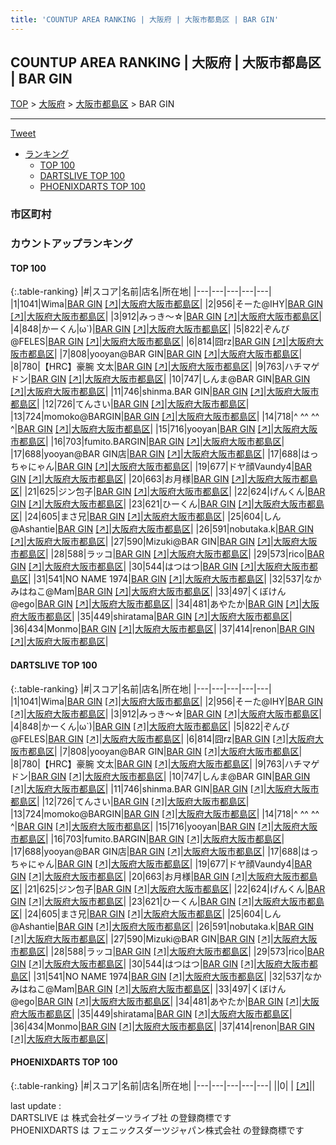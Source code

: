 ```yaml
---
title: 'COUNTUP AREA RANKING | 大阪府 | 大阪市都島区 | BAR GIN'
---
```

## COUNTUP AREA RANKING | 大阪府 | 大阪市都島区 | BAR GIN

[TOP](/darts/rank/) > [大阪府](/darts/rank/大阪府/) > [大阪市都島区](/darts/rank/大阪府/大阪市都島区/) > BAR GIN

___

<a href="https://twitter.com/share?ref_src=twsrc%5Etfw" data-text="COUNTUP AREA RANKING | 大阪府大阪市都島区BAR GIN" class="twitter-share-button" data-hashtags="DARTSLIVE,PHOENIXDARTS,darts,ダーツ" data-show-count="false">Tweet</a>

* [ランキング](#カウントアップランキング)
    * [TOP 100](#top-100)
    * [DARTSLIVE TOP 100](#dartslive-top-100)
    * [PHOENIXDARTS TOP 100](#phoenixdarts-top-100)

### 市区町村

<ul>

</ul>

### カウントアップランキング

#### TOP 100



{:.table-ranking}
|#|スコア|名前|店名|所在地|
|---|---|---|---|---|
|1|1041|<span class="rank-name-dl">Wima</span>|<a href="/darts/rank/shops/b160254f82ac700e0d9b047a20a7ba1e.html">BAR GIN</a> <a href="https://search.dartslive.com/jp/shop/b160254f82ac700e0d9b047a20a7ba1e">[↗]</a>|<a href="/darts/rank/大阪府/大阪市都島区">大阪府大阪市都島区</a>|
|2|956|<span class="rank-name-dl">そーた@IHY</span>|<a href="/darts/rank/shops/b160254f82ac700e0d9b047a20a7ba1e.html">BAR GIN</a> <a href="https://search.dartslive.com/jp/shop/b160254f82ac700e0d9b047a20a7ba1e">[↗]</a>|<a href="/darts/rank/大阪府/大阪市都島区">大阪府大阪市都島区</a>|
|3|912|<span class="rank-name-dl">みっき〜☆</span>|<a href="/darts/rank/shops/b160254f82ac700e0d9b047a20a7ba1e.html">BAR GIN</a> <a href="https://search.dartslive.com/jp/shop/b160254f82ac700e0d9b047a20a7ba1e">[↗]</a>|<a href="/darts/rank/大阪府/大阪市都島区">大阪府大阪市都島区</a>|
|4|848|<span class="rank-name-dl">かーくん&#124;ω`)</span>|<a href="/darts/rank/shops/b160254f82ac700e0d9b047a20a7ba1e.html">BAR GIN</a> <a href="https://search.dartslive.com/jp/shop/b160254f82ac700e0d9b047a20a7ba1e">[↗]</a>|<a href="/darts/rank/大阪府/大阪市都島区">大阪府大阪市都島区</a>|
|5|822|<span class="rank-name-dl">ぞんび@FELES</span>|<a href="/darts/rank/shops/b160254f82ac700e0d9b047a20a7ba1e.html">BAR GIN</a> <a href="https://search.dartslive.com/jp/shop/b160254f82ac700e0d9b047a20a7ba1e">[↗]</a>|<a href="/darts/rank/大阪府/大阪市都島区">大阪府大阪市都島区</a>|
|6|814|<span class="rank-name-dl">囧rz</span>|<a href="/darts/rank/shops/b160254f82ac700e0d9b047a20a7ba1e.html">BAR GIN</a> <a href="https://search.dartslive.com/jp/shop/b160254f82ac700e0d9b047a20a7ba1e">[↗]</a>|<a href="/darts/rank/大阪府/大阪市都島区">大阪府大阪市都島区</a>|
|7|808|<span class="rank-name-dl">yooyan@BAR GIN</span>|<a href="/darts/rank/shops/b160254f82ac700e0d9b047a20a7ba1e.html">BAR GIN</a> <a href="https://search.dartslive.com/jp/shop/b160254f82ac700e0d9b047a20a7ba1e">[↗]</a>|<a href="/darts/rank/大阪府/大阪市都島区">大阪府大阪市都島区</a>|
|8|780|<span class="rank-name-dl">【HRC】豪腕 文太</span>|<a href="/darts/rank/shops/b160254f82ac700e0d9b047a20a7ba1e.html">BAR GIN</a> <a href="https://search.dartslive.com/jp/shop/b160254f82ac700e0d9b047a20a7ba1e">[↗]</a>|<a href="/darts/rank/大阪府/大阪市都島区">大阪府大阪市都島区</a>|
|9|763|<span class="rank-name-dl">ハチマゲドン</span>|<a href="/darts/rank/shops/b160254f82ac700e0d9b047a20a7ba1e.html">BAR GIN</a> <a href="https://search.dartslive.com/jp/shop/b160254f82ac700e0d9b047a20a7ba1e">[↗]</a>|<a href="/darts/rank/大阪府/大阪市都島区">大阪府大阪市都島区</a>|
|10|747|<span class="rank-name-dl">しんま@BAR GIN</span>|<a href="/darts/rank/shops/b160254f82ac700e0d9b047a20a7ba1e.html">BAR GIN</a> <a href="https://search.dartslive.com/jp/shop/b160254f82ac700e0d9b047a20a7ba1e">[↗]</a>|<a href="/darts/rank/大阪府/大阪市都島区">大阪府大阪市都島区</a>|
|11|746|<span class="rank-name-dl">shinma.BAR GIN</span>|<a href="/darts/rank/shops/b160254f82ac700e0d9b047a20a7ba1e.html">BAR GIN</a> <a href="https://search.dartslive.com/jp/shop/b160254f82ac700e0d9b047a20a7ba1e">[↗]</a>|<a href="/darts/rank/大阪府/大阪市都島区">大阪府大阪市都島区</a>|
|12|726|<span class="rank-name-dl">てんさい</span>|<a href="/darts/rank/shops/b160254f82ac700e0d9b047a20a7ba1e.html">BAR GIN</a> <a href="https://search.dartslive.com/jp/shop/b160254f82ac700e0d9b047a20a7ba1e">[↗]</a>|<a href="/darts/rank/大阪府/大阪市都島区">大阪府大阪市都島区</a>|
|13|724|<span class="rank-name-dl">momoko@BARGIN</span>|<a href="/darts/rank/shops/b160254f82ac700e0d9b047a20a7ba1e.html">BAR GIN</a> <a href="https://search.dartslive.com/jp/shop/b160254f82ac700e0d9b047a20a7ba1e">[↗]</a>|<a href="/darts/rank/大阪府/大阪市都島区">大阪府大阪市都島区</a>|
|14|718|<span class="rank-name-dl">^ ^^ ^^ ^</span>|<a href="/darts/rank/shops/b160254f82ac700e0d9b047a20a7ba1e.html">BAR GIN</a> <a href="https://search.dartslive.com/jp/shop/b160254f82ac700e0d9b047a20a7ba1e">[↗]</a>|<a href="/darts/rank/大阪府/大阪市都島区">大阪府大阪市都島区</a>|
|15|716|<span class="rank-name-dl">yooyan</span>|<a href="/darts/rank/shops/b160254f82ac700e0d9b047a20a7ba1e.html">BAR GIN</a> <a href="https://search.dartslive.com/jp/shop/b160254f82ac700e0d9b047a20a7ba1e">[↗]</a>|<a href="/darts/rank/大阪府/大阪市都島区">大阪府大阪市都島区</a>|
|16|703|<span class="rank-name-dl">fumito.BARGIN</span>|<a href="/darts/rank/shops/b160254f82ac700e0d9b047a20a7ba1e.html">BAR GIN</a> <a href="https://search.dartslive.com/jp/shop/b160254f82ac700e0d9b047a20a7ba1e">[↗]</a>|<a href="/darts/rank/大阪府/大阪市都島区">大阪府大阪市都島区</a>|
|17|688|<span class="rank-name-dl">yooyan@BAR GIN店</span>|<a href="/darts/rank/shops/b160254f82ac700e0d9b047a20a7ba1e.html">BAR GIN</a> <a href="https://search.dartslive.com/jp/shop/b160254f82ac700e0d9b047a20a7ba1e">[↗]</a>|<a href="/darts/rank/大阪府/大阪市都島区">大阪府大阪市都島区</a>|
|17|688|<span class="rank-name-dl">はっちゃにゃん</span>|<a href="/darts/rank/shops/b160254f82ac700e0d9b047a20a7ba1e.html">BAR GIN</a> <a href="https://search.dartslive.com/jp/shop/b160254f82ac700e0d9b047a20a7ba1e">[↗]</a>|<a href="/darts/rank/大阪府/大阪市都島区">大阪府大阪市都島区</a>|
|19|677|<span class="rank-name-dl">ドヤ顔Vaundy4</span>|<a href="/darts/rank/shops/b160254f82ac700e0d9b047a20a7ba1e.html">BAR GIN</a> <a href="https://search.dartslive.com/jp/shop/b160254f82ac700e0d9b047a20a7ba1e">[↗]</a>|<a href="/darts/rank/大阪府/大阪市都島区">大阪府大阪市都島区</a>|
|20|663|<span class="rank-name-dl">お月様</span>|<a href="/darts/rank/shops/b160254f82ac700e0d9b047a20a7ba1e.html">BAR GIN</a> <a href="https://search.dartslive.com/jp/shop/b160254f82ac700e0d9b047a20a7ba1e">[↗]</a>|<a href="/darts/rank/大阪府/大阪市都島区">大阪府大阪市都島区</a>|
|21|625|<span class="rank-name-dl">ジン包子</span>|<a href="/darts/rank/shops/b160254f82ac700e0d9b047a20a7ba1e.html">BAR GIN</a> <a href="https://search.dartslive.com/jp/shop/b160254f82ac700e0d9b047a20a7ba1e">[↗]</a>|<a href="/darts/rank/大阪府/大阪市都島区">大阪府大阪市都島区</a>|
|22|624|<span class="rank-name-dl">げんくん</span>|<a href="/darts/rank/shops/b160254f82ac700e0d9b047a20a7ba1e.html">BAR GIN</a> <a href="https://search.dartslive.com/jp/shop/b160254f82ac700e0d9b047a20a7ba1e">[↗]</a>|<a href="/darts/rank/大阪府/大阪市都島区">大阪府大阪市都島区</a>|
|23|621|<span class="rank-name-dl">ひーくん</span>|<a href="/darts/rank/shops/b160254f82ac700e0d9b047a20a7ba1e.html">BAR GIN</a> <a href="https://search.dartslive.com/jp/shop/b160254f82ac700e0d9b047a20a7ba1e">[↗]</a>|<a href="/darts/rank/大阪府/大阪市都島区">大阪府大阪市都島区</a>|
|24|605|<span class="rank-name-dl">まさ兄</span>|<a href="/darts/rank/shops/b160254f82ac700e0d9b047a20a7ba1e.html">BAR GIN</a> <a href="https://search.dartslive.com/jp/shop/b160254f82ac700e0d9b047a20a7ba1e">[↗]</a>|<a href="/darts/rank/大阪府/大阪市都島区">大阪府大阪市都島区</a>|
|25|604|<span class="rank-name-dl">しん@Ashantie</span>|<a href="/darts/rank/shops/b160254f82ac700e0d9b047a20a7ba1e.html">BAR GIN</a> <a href="https://search.dartslive.com/jp/shop/b160254f82ac700e0d9b047a20a7ba1e">[↗]</a>|<a href="/darts/rank/大阪府/大阪市都島区">大阪府大阪市都島区</a>|
|26|591|<span class="rank-name-dl">nobutaka.k</span>|<a href="/darts/rank/shops/b160254f82ac700e0d9b047a20a7ba1e.html">BAR GIN</a> <a href="https://search.dartslive.com/jp/shop/b160254f82ac700e0d9b047a20a7ba1e">[↗]</a>|<a href="/darts/rank/大阪府/大阪市都島区">大阪府大阪市都島区</a>|
|27|590|<span class="rank-name-dl">Mizuki@BAR GIN</span>|<a href="/darts/rank/shops/b160254f82ac700e0d9b047a20a7ba1e.html">BAR GIN</a> <a href="https://search.dartslive.com/jp/shop/b160254f82ac700e0d9b047a20a7ba1e">[↗]</a>|<a href="/darts/rank/大阪府/大阪市都島区">大阪府大阪市都島区</a>|
|28|588|<span class="rank-name-dl">ラッコ</span>|<a href="/darts/rank/shops/b160254f82ac700e0d9b047a20a7ba1e.html">BAR GIN</a> <a href="https://search.dartslive.com/jp/shop/b160254f82ac700e0d9b047a20a7ba1e">[↗]</a>|<a href="/darts/rank/大阪府/大阪市都島区">大阪府大阪市都島区</a>|
|29|573|<span class="rank-name-dl">rico</span>|<a href="/darts/rank/shops/b160254f82ac700e0d9b047a20a7ba1e.html">BAR GIN</a> <a href="https://search.dartslive.com/jp/shop/b160254f82ac700e0d9b047a20a7ba1e">[↗]</a>|<a href="/darts/rank/大阪府/大阪市都島区">大阪府大阪市都島区</a>|
|30|544|<span class="rank-name-dl">はつはつ</span>|<a href="/darts/rank/shops/b160254f82ac700e0d9b047a20a7ba1e.html">BAR GIN</a> <a href="https://search.dartslive.com/jp/shop/b160254f82ac700e0d9b047a20a7ba1e">[↗]</a>|<a href="/darts/rank/大阪府/大阪市都島区">大阪府大阪市都島区</a>|
|31|541|<span class="rank-name-dl">NO NAME 1974</span>|<a href="/darts/rank/shops/b160254f82ac700e0d9b047a20a7ba1e.html">BAR GIN</a> <a href="https://search.dartslive.com/jp/shop/b160254f82ac700e0d9b047a20a7ba1e">[↗]</a>|<a href="/darts/rank/大阪府/大阪市都島区">大阪府大阪市都島区</a>|
|32|537|<span class="rank-name-dl">なかみはねこ@Mam</span>|<a href="/darts/rank/shops/b160254f82ac700e0d9b047a20a7ba1e.html">BAR GIN</a> <a href="https://search.dartslive.com/jp/shop/b160254f82ac700e0d9b047a20a7ba1e">[↗]</a>|<a href="/darts/rank/大阪府/大阪市都島区">大阪府大阪市都島区</a>|
|33|497|<span class="rank-name-dl">くぼけん@ego</span>|<a href="/darts/rank/shops/b160254f82ac700e0d9b047a20a7ba1e.html">BAR GIN</a> <a href="https://search.dartslive.com/jp/shop/b160254f82ac700e0d9b047a20a7ba1e">[↗]</a>|<a href="/darts/rank/大阪府/大阪市都島区">大阪府大阪市都島区</a>|
|34|481|<span class="rank-name-dl">あやたか</span>|<a href="/darts/rank/shops/b160254f82ac700e0d9b047a20a7ba1e.html">BAR GIN</a> <a href="https://search.dartslive.com/jp/shop/b160254f82ac700e0d9b047a20a7ba1e">[↗]</a>|<a href="/darts/rank/大阪府/大阪市都島区">大阪府大阪市都島区</a>|
|35|449|<span class="rank-name-dl">shiratama</span>|<a href="/darts/rank/shops/b160254f82ac700e0d9b047a20a7ba1e.html">BAR GIN</a> <a href="https://search.dartslive.com/jp/shop/b160254f82ac700e0d9b047a20a7ba1e">[↗]</a>|<a href="/darts/rank/大阪府/大阪市都島区">大阪府大阪市都島区</a>|
|36|434|<span class="rank-name-dl">Monmo</span>|<a href="/darts/rank/shops/b160254f82ac700e0d9b047a20a7ba1e.html">BAR GIN</a> <a href="https://search.dartslive.com/jp/shop/b160254f82ac700e0d9b047a20a7ba1e">[↗]</a>|<a href="/darts/rank/大阪府/大阪市都島区">大阪府大阪市都島区</a>|
|37|414|<span class="rank-name-dl">renon</span>|<a href="/darts/rank/shops/b160254f82ac700e0d9b047a20a7ba1e.html">BAR GIN</a> <a href="https://search.dartslive.com/jp/shop/b160254f82ac700e0d9b047a20a7ba1e">[↗]</a>|<a href="/darts/rank/大阪府/大阪市都島区">大阪府大阪市都島区</a>|


#### DARTSLIVE TOP 100



{:.table-ranking}
|#|スコア|名前|店名|所在地|
|---|---|---|---|---|
|1|1041|<span class="rank-name-dl">Wima</span>|<a href="/darts/rank/shops/b160254f82ac700e0d9b047a20a7ba1e.html">BAR GIN</a> <a href="https://search.dartslive.com/jp/shop/b160254f82ac700e0d9b047a20a7ba1e">[↗]</a>|<a href="/darts/rank/大阪府/大阪市都島区">大阪府大阪市都島区</a>|
|2|956|<span class="rank-name-dl">そーた@IHY</span>|<a href="/darts/rank/shops/b160254f82ac700e0d9b047a20a7ba1e.html">BAR GIN</a> <a href="https://search.dartslive.com/jp/shop/b160254f82ac700e0d9b047a20a7ba1e">[↗]</a>|<a href="/darts/rank/大阪府/大阪市都島区">大阪府大阪市都島区</a>|
|3|912|<span class="rank-name-dl">みっき〜☆</span>|<a href="/darts/rank/shops/b160254f82ac700e0d9b047a20a7ba1e.html">BAR GIN</a> <a href="https://search.dartslive.com/jp/shop/b160254f82ac700e0d9b047a20a7ba1e">[↗]</a>|<a href="/darts/rank/大阪府/大阪市都島区">大阪府大阪市都島区</a>|
|4|848|<span class="rank-name-dl">かーくん&#124;ω`)</span>|<a href="/darts/rank/shops/b160254f82ac700e0d9b047a20a7ba1e.html">BAR GIN</a> <a href="https://search.dartslive.com/jp/shop/b160254f82ac700e0d9b047a20a7ba1e">[↗]</a>|<a href="/darts/rank/大阪府/大阪市都島区">大阪府大阪市都島区</a>|
|5|822|<span class="rank-name-dl">ぞんび@FELES</span>|<a href="/darts/rank/shops/b160254f82ac700e0d9b047a20a7ba1e.html">BAR GIN</a> <a href="https://search.dartslive.com/jp/shop/b160254f82ac700e0d9b047a20a7ba1e">[↗]</a>|<a href="/darts/rank/大阪府/大阪市都島区">大阪府大阪市都島区</a>|
|6|814|<span class="rank-name-dl">囧rz</span>|<a href="/darts/rank/shops/b160254f82ac700e0d9b047a20a7ba1e.html">BAR GIN</a> <a href="https://search.dartslive.com/jp/shop/b160254f82ac700e0d9b047a20a7ba1e">[↗]</a>|<a href="/darts/rank/大阪府/大阪市都島区">大阪府大阪市都島区</a>|
|7|808|<span class="rank-name-dl">yooyan@BAR GIN</span>|<a href="/darts/rank/shops/b160254f82ac700e0d9b047a20a7ba1e.html">BAR GIN</a> <a href="https://search.dartslive.com/jp/shop/b160254f82ac700e0d9b047a20a7ba1e">[↗]</a>|<a href="/darts/rank/大阪府/大阪市都島区">大阪府大阪市都島区</a>|
|8|780|<span class="rank-name-dl">【HRC】豪腕 文太</span>|<a href="/darts/rank/shops/b160254f82ac700e0d9b047a20a7ba1e.html">BAR GIN</a> <a href="https://search.dartslive.com/jp/shop/b160254f82ac700e0d9b047a20a7ba1e">[↗]</a>|<a href="/darts/rank/大阪府/大阪市都島区">大阪府大阪市都島区</a>|
|9|763|<span class="rank-name-dl">ハチマゲドン</span>|<a href="/darts/rank/shops/b160254f82ac700e0d9b047a20a7ba1e.html">BAR GIN</a> <a href="https://search.dartslive.com/jp/shop/b160254f82ac700e0d9b047a20a7ba1e">[↗]</a>|<a href="/darts/rank/大阪府/大阪市都島区">大阪府大阪市都島区</a>|
|10|747|<span class="rank-name-dl">しんま@BAR GIN</span>|<a href="/darts/rank/shops/b160254f82ac700e0d9b047a20a7ba1e.html">BAR GIN</a> <a href="https://search.dartslive.com/jp/shop/b160254f82ac700e0d9b047a20a7ba1e">[↗]</a>|<a href="/darts/rank/大阪府/大阪市都島区">大阪府大阪市都島区</a>|
|11|746|<span class="rank-name-dl">shinma.BAR GIN</span>|<a href="/darts/rank/shops/b160254f82ac700e0d9b047a20a7ba1e.html">BAR GIN</a> <a href="https://search.dartslive.com/jp/shop/b160254f82ac700e0d9b047a20a7ba1e">[↗]</a>|<a href="/darts/rank/大阪府/大阪市都島区">大阪府大阪市都島区</a>|
|12|726|<span class="rank-name-dl">てんさい</span>|<a href="/darts/rank/shops/b160254f82ac700e0d9b047a20a7ba1e.html">BAR GIN</a> <a href="https://search.dartslive.com/jp/shop/b160254f82ac700e0d9b047a20a7ba1e">[↗]</a>|<a href="/darts/rank/大阪府/大阪市都島区">大阪府大阪市都島区</a>|
|13|724|<span class="rank-name-dl">momoko@BARGIN</span>|<a href="/darts/rank/shops/b160254f82ac700e0d9b047a20a7ba1e.html">BAR GIN</a> <a href="https://search.dartslive.com/jp/shop/b160254f82ac700e0d9b047a20a7ba1e">[↗]</a>|<a href="/darts/rank/大阪府/大阪市都島区">大阪府大阪市都島区</a>|
|14|718|<span class="rank-name-dl">^ ^^ ^^ ^</span>|<a href="/darts/rank/shops/b160254f82ac700e0d9b047a20a7ba1e.html">BAR GIN</a> <a href="https://search.dartslive.com/jp/shop/b160254f82ac700e0d9b047a20a7ba1e">[↗]</a>|<a href="/darts/rank/大阪府/大阪市都島区">大阪府大阪市都島区</a>|
|15|716|<span class="rank-name-dl">yooyan</span>|<a href="/darts/rank/shops/b160254f82ac700e0d9b047a20a7ba1e.html">BAR GIN</a> <a href="https://search.dartslive.com/jp/shop/b160254f82ac700e0d9b047a20a7ba1e">[↗]</a>|<a href="/darts/rank/大阪府/大阪市都島区">大阪府大阪市都島区</a>|
|16|703|<span class="rank-name-dl">fumito.BARGIN</span>|<a href="/darts/rank/shops/b160254f82ac700e0d9b047a20a7ba1e.html">BAR GIN</a> <a href="https://search.dartslive.com/jp/shop/b160254f82ac700e0d9b047a20a7ba1e">[↗]</a>|<a href="/darts/rank/大阪府/大阪市都島区">大阪府大阪市都島区</a>|
|17|688|<span class="rank-name-dl">yooyan@BAR GIN店</span>|<a href="/darts/rank/shops/b160254f82ac700e0d9b047a20a7ba1e.html">BAR GIN</a> <a href="https://search.dartslive.com/jp/shop/b160254f82ac700e0d9b047a20a7ba1e">[↗]</a>|<a href="/darts/rank/大阪府/大阪市都島区">大阪府大阪市都島区</a>|
|17|688|<span class="rank-name-dl">はっちゃにゃん</span>|<a href="/darts/rank/shops/b160254f82ac700e0d9b047a20a7ba1e.html">BAR GIN</a> <a href="https://search.dartslive.com/jp/shop/b160254f82ac700e0d9b047a20a7ba1e">[↗]</a>|<a href="/darts/rank/大阪府/大阪市都島区">大阪府大阪市都島区</a>|
|19|677|<span class="rank-name-dl">ドヤ顔Vaundy4</span>|<a href="/darts/rank/shops/b160254f82ac700e0d9b047a20a7ba1e.html">BAR GIN</a> <a href="https://search.dartslive.com/jp/shop/b160254f82ac700e0d9b047a20a7ba1e">[↗]</a>|<a href="/darts/rank/大阪府/大阪市都島区">大阪府大阪市都島区</a>|
|20|663|<span class="rank-name-dl">お月様</span>|<a href="/darts/rank/shops/b160254f82ac700e0d9b047a20a7ba1e.html">BAR GIN</a> <a href="https://search.dartslive.com/jp/shop/b160254f82ac700e0d9b047a20a7ba1e">[↗]</a>|<a href="/darts/rank/大阪府/大阪市都島区">大阪府大阪市都島区</a>|
|21|625|<span class="rank-name-dl">ジン包子</span>|<a href="/darts/rank/shops/b160254f82ac700e0d9b047a20a7ba1e.html">BAR GIN</a> <a href="https://search.dartslive.com/jp/shop/b160254f82ac700e0d9b047a20a7ba1e">[↗]</a>|<a href="/darts/rank/大阪府/大阪市都島区">大阪府大阪市都島区</a>|
|22|624|<span class="rank-name-dl">げんくん</span>|<a href="/darts/rank/shops/b160254f82ac700e0d9b047a20a7ba1e.html">BAR GIN</a> <a href="https://search.dartslive.com/jp/shop/b160254f82ac700e0d9b047a20a7ba1e">[↗]</a>|<a href="/darts/rank/大阪府/大阪市都島区">大阪府大阪市都島区</a>|
|23|621|<span class="rank-name-dl">ひーくん</span>|<a href="/darts/rank/shops/b160254f82ac700e0d9b047a20a7ba1e.html">BAR GIN</a> <a href="https://search.dartslive.com/jp/shop/b160254f82ac700e0d9b047a20a7ba1e">[↗]</a>|<a href="/darts/rank/大阪府/大阪市都島区">大阪府大阪市都島区</a>|
|24|605|<span class="rank-name-dl">まさ兄</span>|<a href="/darts/rank/shops/b160254f82ac700e0d9b047a20a7ba1e.html">BAR GIN</a> <a href="https://search.dartslive.com/jp/shop/b160254f82ac700e0d9b047a20a7ba1e">[↗]</a>|<a href="/darts/rank/大阪府/大阪市都島区">大阪府大阪市都島区</a>|
|25|604|<span class="rank-name-dl">しん@Ashantie</span>|<a href="/darts/rank/shops/b160254f82ac700e0d9b047a20a7ba1e.html">BAR GIN</a> <a href="https://search.dartslive.com/jp/shop/b160254f82ac700e0d9b047a20a7ba1e">[↗]</a>|<a href="/darts/rank/大阪府/大阪市都島区">大阪府大阪市都島区</a>|
|26|591|<span class="rank-name-dl">nobutaka.k</span>|<a href="/darts/rank/shops/b160254f82ac700e0d9b047a20a7ba1e.html">BAR GIN</a> <a href="https://search.dartslive.com/jp/shop/b160254f82ac700e0d9b047a20a7ba1e">[↗]</a>|<a href="/darts/rank/大阪府/大阪市都島区">大阪府大阪市都島区</a>|
|27|590|<span class="rank-name-dl">Mizuki@BAR GIN</span>|<a href="/darts/rank/shops/b160254f82ac700e0d9b047a20a7ba1e.html">BAR GIN</a> <a href="https://search.dartslive.com/jp/shop/b160254f82ac700e0d9b047a20a7ba1e">[↗]</a>|<a href="/darts/rank/大阪府/大阪市都島区">大阪府大阪市都島区</a>|
|28|588|<span class="rank-name-dl">ラッコ</span>|<a href="/darts/rank/shops/b160254f82ac700e0d9b047a20a7ba1e.html">BAR GIN</a> <a href="https://search.dartslive.com/jp/shop/b160254f82ac700e0d9b047a20a7ba1e">[↗]</a>|<a href="/darts/rank/大阪府/大阪市都島区">大阪府大阪市都島区</a>|
|29|573|<span class="rank-name-dl">rico</span>|<a href="/darts/rank/shops/b160254f82ac700e0d9b047a20a7ba1e.html">BAR GIN</a> <a href="https://search.dartslive.com/jp/shop/b160254f82ac700e0d9b047a20a7ba1e">[↗]</a>|<a href="/darts/rank/大阪府/大阪市都島区">大阪府大阪市都島区</a>|
|30|544|<span class="rank-name-dl">はつはつ</span>|<a href="/darts/rank/shops/b160254f82ac700e0d9b047a20a7ba1e.html">BAR GIN</a> <a href="https://search.dartslive.com/jp/shop/b160254f82ac700e0d9b047a20a7ba1e">[↗]</a>|<a href="/darts/rank/大阪府/大阪市都島区">大阪府大阪市都島区</a>|
|31|541|<span class="rank-name-dl">NO NAME 1974</span>|<a href="/darts/rank/shops/b160254f82ac700e0d9b047a20a7ba1e.html">BAR GIN</a> <a href="https://search.dartslive.com/jp/shop/b160254f82ac700e0d9b047a20a7ba1e">[↗]</a>|<a href="/darts/rank/大阪府/大阪市都島区">大阪府大阪市都島区</a>|
|32|537|<span class="rank-name-dl">なかみはねこ@Mam</span>|<a href="/darts/rank/shops/b160254f82ac700e0d9b047a20a7ba1e.html">BAR GIN</a> <a href="https://search.dartslive.com/jp/shop/b160254f82ac700e0d9b047a20a7ba1e">[↗]</a>|<a href="/darts/rank/大阪府/大阪市都島区">大阪府大阪市都島区</a>|
|33|497|<span class="rank-name-dl">くぼけん@ego</span>|<a href="/darts/rank/shops/b160254f82ac700e0d9b047a20a7ba1e.html">BAR GIN</a> <a href="https://search.dartslive.com/jp/shop/b160254f82ac700e0d9b047a20a7ba1e">[↗]</a>|<a href="/darts/rank/大阪府/大阪市都島区">大阪府大阪市都島区</a>|
|34|481|<span class="rank-name-dl">あやたか</span>|<a href="/darts/rank/shops/b160254f82ac700e0d9b047a20a7ba1e.html">BAR GIN</a> <a href="https://search.dartslive.com/jp/shop/b160254f82ac700e0d9b047a20a7ba1e">[↗]</a>|<a href="/darts/rank/大阪府/大阪市都島区">大阪府大阪市都島区</a>|
|35|449|<span class="rank-name-dl">shiratama</span>|<a href="/darts/rank/shops/b160254f82ac700e0d9b047a20a7ba1e.html">BAR GIN</a> <a href="https://search.dartslive.com/jp/shop/b160254f82ac700e0d9b047a20a7ba1e">[↗]</a>|<a href="/darts/rank/大阪府/大阪市都島区">大阪府大阪市都島区</a>|
|36|434|<span class="rank-name-dl">Monmo</span>|<a href="/darts/rank/shops/b160254f82ac700e0d9b047a20a7ba1e.html">BAR GIN</a> <a href="https://search.dartslive.com/jp/shop/b160254f82ac700e0d9b047a20a7ba1e">[↗]</a>|<a href="/darts/rank/大阪府/大阪市都島区">大阪府大阪市都島区</a>|
|37|414|<span class="rank-name-dl">renon</span>|<a href="/darts/rank/shops/b160254f82ac700e0d9b047a20a7ba1e.html">BAR GIN</a> <a href="https://search.dartslive.com/jp/shop/b160254f82ac700e0d9b047a20a7ba1e">[↗]</a>|<a href="/darts/rank/大阪府/大阪市都島区">大阪府大阪市都島区</a>|


#### PHOENIXDARTS TOP 100



{:.table-ranking}
|#|スコア|名前|店名|所在地|
|---|---|---|---|---|
||0|<span class="rank-name-dl"> </span>|<a href="/darts/rank/shops/.html"></a> <a href="">[↗]</a>|<a href="/darts/rank//"></a>|


<div class="footer border-top border-gray-light mt-5 pt-3 text-right text-gray">
    last update : <span style="font-weight: italic" id="foot_last_modified"></span><br />
    DARTSLIVE は 株式会社ダーツライブ社 の登録商標です<br />
    PHOENIXDARTS は フェニックスダーツジャパン株式会社 の登録商標です<br />
</div>

<script src="https://cdnjs.cloudflare.com/ajax/libs/jquery.tablesorter/2.31.3/js/jquery.tablesorter.min.js" integrity="sha512-qzgd5cYSZcosqpzpn7zF2ZId8f/8CHmFKZ8j7mU4OUXTNRd5g+ZHBPsgKEwoqxCtdQvExE5LprwwPAgoicguNg==" crossorigin="anonymous" referrerpolicy="no-referrer"></script>
<link rel="stylesheet" href="https://cdnjs.cloudflare.com/ajax/libs/jquery.tablesorter/2.31.3/css/theme.default.min.css" integrity="sha512-wghhOJkjQX0Lh3NSWvNKeZ0ZpNn+SPVXX1Qyc9OCaogADktxrBiBdKGDoqVUOyhStvMBmJQ8ZdMHiR3wuEq8+w==" crossorigin="anonymous" referrerpolicy="no-referrer" />
<script>
$(function() {
    $(".table-ranking").tablesorter({sortList:[[0, 0]]});
    $("#foot_last_modified").text(formatDate(new Date(document.lastModified), 'yyyy-MM-dd HH:mm:ss'));
});
</script>

<script async src="https://platform.twitter.com/widgets.js" charset="utf-8"></script>
